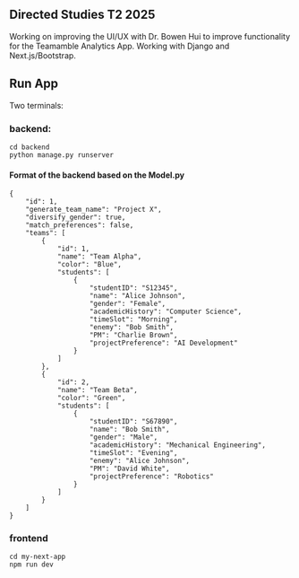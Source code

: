 ## Directed Studies T2 2025 
Working on improving the UI/UX with Dr. Bowen Hui to improve functionality for the Teamamble Analytics App. Working with Django and Next.js/Bootstrap. 

## Run App
Two terminals:
### backend: 
```
cd backend 
python manage.py runserver
```
#### Format of the backend based on the Model.py 
```
{
    "id": 1,
    "generate_team_name": "Project X",
    "diversify_gender": true,
    "match_preferences": false,
    "teams": [
        {
            "id": 1,
            "name": "Team Alpha",
            "color": "Blue",
            "students": [
                {
                    "studentID": "S12345",
                    "name": "Alice Johnson",
                    "gender": "Female",
                    "academicHistory": "Computer Science",
                    "timeSlot": "Morning",
                    "enemy": "Bob Smith",
                    "PM": "Charlie Brown",
                    "projectPreference": "AI Development"
                }
            ]
        },
        {
            "id": 2,
            "name": "Team Beta",
            "color": "Green",
            "students": [
                {
                    "studentID": "S67890",
                    "name": "Bob Smith",
                    "gender": "Male",
                    "academicHistory": "Mechanical Engineering",
                    "timeSlot": "Evening",
                    "enemy": "Alice Johnson",
                    "PM": "David White",
                    "projectPreference": "Robotics"
                }
            ]
        }
    ]
}

```
### frontend 
```
cd my-next-app
npm run dev 
```